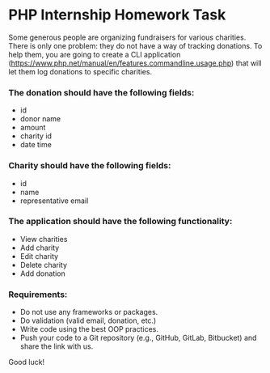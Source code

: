 # PHP Internship Homework Task 
 
Some generous people are organizing fundraisers for various charities. There is only one 
problem: they do not have a way of tracking donations. To help them, you are going 
to create a CLI application 
(https://www.php.net/manual/en/features.commandline.usage.php) that will let them 
log donations to specific charities. 
 
### The donation should have the following fields: 
- id  
- donor name  
- amount  
- charity id  
- date time 
### Charity should have the following fields:  
- id  
- name 
- representative email 
### The application should have the following functionality:  
- View charities  
- Add charity  
- Edit charity  
- Delete charity  
- Add donation 
### Requirements:  
- Do not use any frameworks or packages. 
- Do validation (valid email, donation, etc.) 
- Write code using the best OOP practices. 
- Push your code to a Git repository  (e.g.,  GitHub, GitLab, Bitbucket) and share 
the link with us.  
 
 
Good luck! 